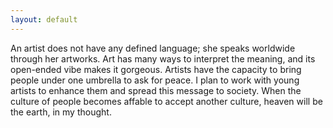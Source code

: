 ```yaml
---
layout: default
---
```


An artist does not have any defined language; she speaks worldwide through her artworks. Art has many ways to interpret the meaning, and its open-ended vibe makes it gorgeous. Artists have the capacity to bring people under one umbrella to ask for peace. I plan to work with young artists to enhance them and spread this message to society. When the culture of people becomes affable to accept another culture, heaven will be the earth, in my thought.
